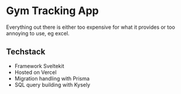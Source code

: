 # Gym Tracking App

Everything out there is either too expensive for what it provides or too annoying to use, eg excel.

## Techstack

- Framework Sveltekit
- Hosted on Vercel
- Migration handling with Prisma
- SQL query building with Kysely
